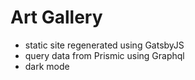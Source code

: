 # Art Gallery

- static site regenerated using GatsbyJS
- query data from Prismic using Graphql
- dark mode
  